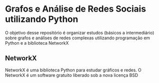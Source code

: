 # Grafos e Análise de Redes Sociais utilizando Python
O objetivo desse repositório é organizar estudos (básicos a intermediário) sobre grafos e análises de redes complexas utilizando programação em Python e a biblioteca NetworkX </br>
## NetworkX
NetworkX é uma biblioteca Python para estudar gráficos e redes. O NetworkX é um software gratuito liberado sob a nova licença BSD
